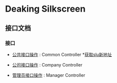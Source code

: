# Deaking Silkscreen

<a name="paths"></a>
## 接口文档

### 接口

* [公共接口操作](common.md) : Common Controller
  *[获取slu新地址](common.md#获取slu新地址)
* [公司接口操作](Company.md) : Company Controller

* [管理员接口操作](Manager.md) : Manager Controller



